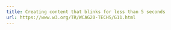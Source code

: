 ```yaml
---
title: Creating content that blinks for less than 5 seconds
url: https://www.w3.org/TR/WCAG20-TECHS/G11.html
---
```

